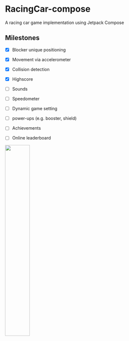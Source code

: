 # RacingCar-compose
A racing car game implementation using Jetpack Compose

## Milestones
- [x] Blocker unique positioning
- [x] Movement via accelerometer
- [x] Collision detection
- [x] Highscore
- [ ] Sounds
- [ ] Speedometer
- [ ] Dynamic game setting
- [ ] power-ups (e.g. booster, shield)
- [ ] Achievements
- [ ] Online leaderboard


 <img src="https://github.com/behnawwm/RacingCar-compose/assets/61078796/0d96d675-df1c-4d7c-b577-38d8adcad465" width="40%" >



